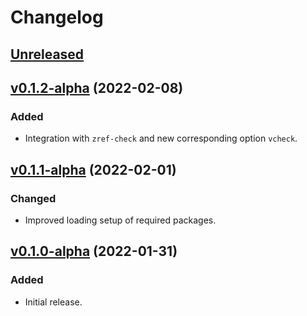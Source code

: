 # Changelog

## [Unreleased](https://github.com/gusbrs/zref-vario/compare/v0.1.2-alpha...HEAD)

## [v0.1.2-alpha](https://github.com/gusbrs/zref-vario/compare/v0.1.1-alpha...v0.1.2-alpha) (2022-02-08)

### Added
- Integration with `zref-check` and new corresponding option `vcheck`.

## [v0.1.1-alpha](https://github.com/gusbrs/zref-vario/compare/v0.1.0-alpha...v0.1.1-alpha) (2022-02-01)

### Changed
- Improved loading setup of required packages.

## [v0.1.0-alpha](https://github.com/gusbrs/zref-vario/releases/tag/v0.1.0-alpha) (2022-01-31)

### Added
- Initial release.
